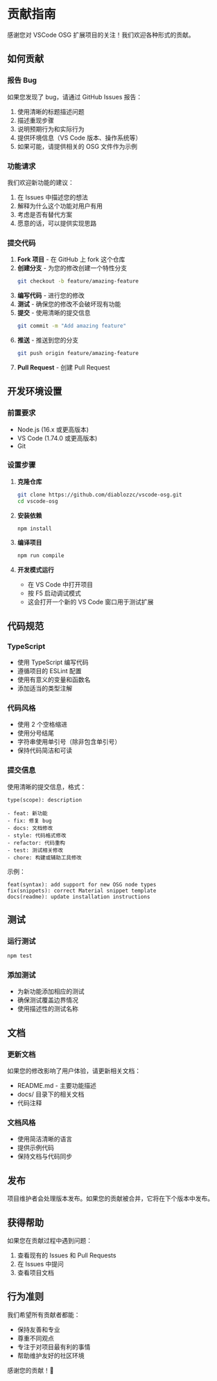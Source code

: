 # 贡献指南

感谢您对 VSCode OSG 扩展项目的关注！我们欢迎各种形式的贡献。

## 如何贡献

### 报告 Bug

如果您发现了 bug，请通过 GitHub Issues 报告：

1. 使用清晰的标题描述问题
2. 描述重现步骤
3. 说明预期行为和实际行为
4. 提供环境信息（VS Code 版本、操作系统等）
5. 如果可能，请提供相关的 OSG 文件作为示例

### 功能请求

我们欢迎新功能的建议：

1. 在 Issues 中描述您的想法
2. 解释为什么这个功能对用户有用
3. 考虑是否有替代方案
4. 愿意的话，可以提供实现思路

### 提交代码

1. **Fork 项目** - 在 GitHub 上 fork 这个仓库
2. **创建分支** - 为您的修改创建一个特性分支
   ```bash
   git checkout -b feature/amazing-feature
   ```
3. **编写代码** - 进行您的修改
4. **测试** - 确保您的修改不会破坏现有功能
5. **提交** - 使用清晰的提交信息
   ```bash
   git commit -m "Add amazing feature"
   ```
6. **推送** - 推送到您的分支
   ```bash
   git push origin feature/amazing-feature
   ```
7. **Pull Request** - 创建 Pull Request

## 开发环境设置

### 前置要求

- Node.js (16.x 或更高版本)
- VS Code (1.74.0 或更高版本)
- Git

### 设置步骤

1. **克隆仓库**
   ```bash
   git clone https://github.com/diablozzc/vscode-osg.git
   cd vscode-osg
   ```

2. **安装依赖**
   ```bash
   npm install
   ```

3. **编译项目**
   ```bash
   npm run compile
   ```

4. **开发模式运行**
   - 在 VS Code 中打开项目
   - 按 F5 启动调试模式
   - 这会打开一个新的 VS Code 窗口用于测试扩展

## 代码规范

### TypeScript

- 使用 TypeScript 编写代码
- 遵循项目的 ESLint 配置
- 使用有意义的变量和函数名
- 添加适当的类型注解

### 代码风格

- 使用 2 个空格缩进
- 使用分号结尾
- 字符串使用单引号（除非包含单引号）
- 保持代码简洁和可读

### 提交信息

使用清晰的提交信息，格式：

```
type(scope): description

- feat: 新功能
- fix: 修复 bug
- docs: 文档修改
- style: 代码格式修改
- refactor: 代码重构
- test: 测试相关修改
- chore: 构建或辅助工具修改
```

示例：
```
feat(syntax): add support for new OSG node types
fix(snippets): correct Material snippet template
docs(readme): update installation instructions
```

## 测试

### 运行测试

```bash
npm test
```

### 添加测试

- 为新功能添加相应的测试
- 确保测试覆盖边界情况
- 使用描述性的测试名称

## 文档

### 更新文档

如果您的修改影响了用户体验，请更新相关文档：

- README.md - 主要功能描述
- docs/ 目录下的相关文档
- 代码注释

### 文档风格

- 使用简洁清晰的语言
- 提供示例代码
- 保持文档与代码同步

## 发布

项目维护者会处理版本发布。如果您的贡献被合并，它将在下个版本中发布。

## 获得帮助

如果您在贡献过程中遇到问题：

1. 查看现有的 Issues 和 Pull Requests
2. 在 Issues 中提问
3. 查看项目文档

## 行为准则

我们希望所有贡献者都能：

- 保持友善和专业
- 尊重不同观点
- 专注于对项目最有利的事情
- 帮助维护友好的社区环境

感谢您的贡献！🎉 